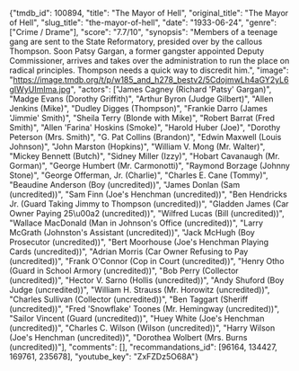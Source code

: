 {"tmdb_id": 100894, "title": "The Mayor of Hell", "original_title": "The Mayor of Hell", "slug_title": "the-mayor-of-hell", "date": "1933-06-24", "genre": ["Crime / Drame"], "score": "7.7/10", "synopsis": "Members of a teenage gang are sent to the State Reformatory, presided over by the callous Thompson. Soon Patsy Gargan, a former gangster appointed Deputy Commissioner, arrives and takes over the administration to run the place on radical principles. Thompson needs a quick way to discredit him.", "image": "https://image.tmdb.org/t/p/w185_and_h278_bestv2/5CdojmwLh4aGY2yL6gIWyUImIma.jpg", "actors": ["James Cagney (Richard 'Patsy' Gargan)", "Madge Evans (Dorothy Griffith)", "Arthur Byron (Judge Gilbert)", "Allen Jenkins (Mike)", "Dudley Digges (Thompson)", "Frankie Darro (James 'Jimmie' Smith)", "Sheila Terry (Blonde with Mike)", "Robert Barrat (Fred Smith)", "Allen 'Farina' Hoskins (Smoke)", "Harold Huber (Joe)", "Dorothy Peterson (Mrs. Smith)", "G. Pat Collins (Brandon)", "Edwin Maxwell (Louis Johnson)", "John Marston (Hopkins)", "William V. Mong (Mr. Walter)", "Mickey Bennett (Butch)", "Sidney Miller (Izzy)", "Hobart Cavanaugh (Mr. Gorman)", "George Humbert (Mr. Carmonotti)", "Raymond Borzage (Johnny Stone)", "George Offerman, Jr. (Charlie)", "Charles E. Cane (Tommy)", "Beaudine Anderson (Boy (uncredited))", "James Donlan (Sam (uncredited))", "Sam Finn (Joe's Henchman (uncredited))", "Ben Hendricks Jr. (Guard Taking Jimmy to Thompson (uncredited))", "Gladden James (Car Owner Paying 25\u00a2 (uncredited))", "Wilfred Lucas (Bill (uncredited))", "Wallace MacDonald (Man in Johnson's Office (uncredited))", "Larry McGrath (Johnston's Assistant (uncredited))", "Jack McHugh (Boy Prosecutor (uncredited))", "Bert Moorhouse (Joe's Henchman Playing Cards (uncredited))", "Adrian Morris (Car Owner Refusing to Pay (uncredited))", "Frank O'Connor (Cop in Court (uncredited))", "Henry Otho (Guard in School Armory (uncredited))", "Bob Perry (Collector (uncredited))", "Hector V. Sarno (Hollis (uncredited))", "Andy Shuford (Boy Judge (uncredited))", "William H. Strauss (Mr. Horowitz (uncredited))", "Charles Sullivan (Collector (uncredited))", "Ben Taggart (Sheriff (uncredited))", "Fred 'Snowflake' Toones (Mr. Hemingway (uncredited))", "Sailor Vincent (Guard (uncredited))", "Huey White (Joe's Henchman (uncredited))", "Charles C. Wilson (Wilson (uncredited))", "Harry Wilson (Joe's Henchman (uncredited))", "Dorothea Wolbert (Mrs. Burns (uncredited))"], "comments": [], "recommandations_id": [96164, 134427, 169761, 235678], "youtube_key": "ZxFZDz5O68A"}